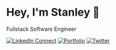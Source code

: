 # Hey, I'm Stanley 👋
Fullstack Software Engineer

[![LinkedIn Connect](https://img.shields.io/badge/%20-LinkedIn-black?color=222244&labelColor=000000&logo=linkedin&logoColor=f5f7fe)](https://www.linkedin.com/in/iamstanlee/)
[![Portfolio](https://img.shields.io/badge/%20-Portfolio-black?color=222244&labelColor=000000&logo=webflow&logoColor=f5f7fe)](https://stanlee.dev)
[![Twitter](https://img.shields.io/badge/%20-Twitter-black?color=222244&labelColor=000000&logo=twitter&logoColor=f5f7fe)](https://twitter.com/iamstanlee_)
